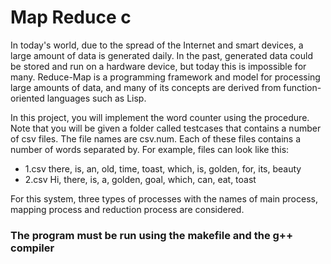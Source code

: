 # Map Reduce c

In today's world, due to the spread of the Internet and smart devices, a large amount of data is generated daily. In the past, generated data could be stored and run on a hardware device, but today this is impossible for many. Reduce-Map is a programming framework and model for processing large amounts of data, and many of its concepts are derived from function-oriented languages such as Lisp.

In this project, you will implement the word counter using the procedure. Note that you will be given a folder called testcases that contains a number of csv files. The file names are csv.num. Each of these files contains a number of words separated by. For example, files can look like this:
- 1.csv
there, is, an, old, time, toast, which, is, golden, for, its, beauty
- 2.csv
Hi, there, is, a, golden, goal, which, can, eat, toast

For this system, three types of processes with the names of main process, mapping process and reduction process are considered.

### The program must be run using the makefile and the g++ compiler
